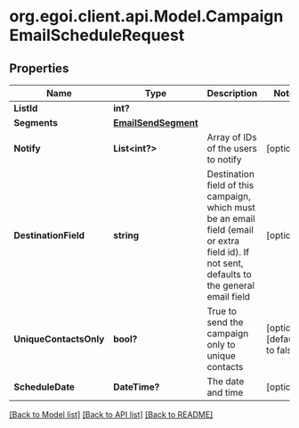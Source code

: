 # org.egoi.client.api.Model.CampaignEmailScheduleRequest
## Properties

Name | Type | Description | Notes
------------ | ------------- | ------------- | -------------
**ListId** | **int?** |  | 
**Segments** | [**EmailSendSegment**](EmailSendSegment.md) |  | 
**Notify** | **List&lt;int?&gt;** | Array of IDs of the users to notify | [optional] 
**DestinationField** | **string** | Destination field of this campaign, which must be an email field (email or extra field id).                         If not sent, defaults to the general email field | [optional] 
**UniqueContactsOnly** | **bool?** | True to send the campaign only to unique contacts | [optional] [default to false]
**ScheduleDate** | **DateTime?** | The date and time | [optional] 

[[Back to Model list]](../README.md#documentation-for-models) [[Back to API list]](../README.md#documentation-for-api-endpoints) [[Back to README]](../README.md)

